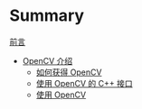 # Summary

[前言](./README.md)

<!-- 所有名为 README.md 的章节文件会被渲染为 index.html -->
<!-- 详见 https://rust-lang.github.io/mdBook/format/configuration/preprocessors.html -->

- [OpenCV 介绍](./opencv-intro/README.md)
    - [如何获得 OpenCV](./opencv-intro/get-opencv.md)
    - [使用 OpenCV 的 C++ 接口](./opencv-intro/use-opencv-cpp.md)
    - [使用 OpenCV](./opencv-intro/use-opencv.md)
